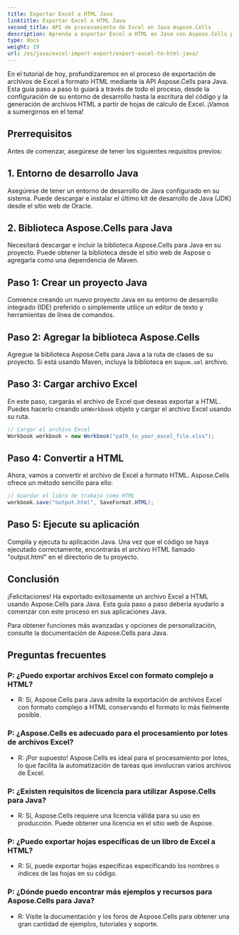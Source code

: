 ```yaml
---
title: Exportar Excel a HTML Java
linktitle: Exportar Excel a HTML Java
second_title: API de procesamiento de Excel en Java Aspose.Cells
description: Aprenda a exportar Excel a HTML en Java con Aspose.Cells para Java. Siga esta guía paso a paso con código fuente para convertir sus archivos de Excel a HTML sin esfuerzo.
type: docs
weight: 19
url: /es/java/excel-import-export/export-excel-to-html-java/
---
```

En el tutorial de hoy, profundizaremos en el proceso de exportación de archivos de Excel a formato HTML mediante la API Aspose.Cells para Java. Esta guía paso a paso lo guiará a través de todo el proceso, desde la configuración de su entorno de desarrollo hasta la escritura del código y la generación de archivos HTML a partir de hojas de cálculo de Excel. ¡Vamos a sumergirnos en el tema!

## Prerrequisitos

Antes de comenzar, asegúrese de tener los siguientes requisitos previos:

## 1. Entorno de desarrollo Java

Asegúrese de tener un entorno de desarrollo de Java configurado en su sistema. Puede descargar e instalar el último kit de desarrollo de Java (JDK) desde el sitio web de Oracle.

## 2. Biblioteca Aspose.Cells para Java

Necesitará descargar e incluir la biblioteca Aspose.Cells para Java en su proyecto. Puede obtener la biblioteca desde el sitio web de Aspose o agregarla como una dependencia de Maven.

## Paso 1: Crear un proyecto Java

Comience creando un nuevo proyecto Java en su entorno de desarrollo integrado (IDE) preferido o simplemente utilice un editor de texto y herramientas de línea de comandos.

## Paso 2: Agregar la biblioteca Aspose.Cells

 Agregue la biblioteca Aspose.Cells para Java a la ruta de clases de su proyecto. Si está usando Maven, incluya la biblioteca en su`pom.xml` archivo.

## Paso 3: Cargar archivo Excel

 En este paso, cargarás el archivo de Excel que deseas exportar a HTML. Puedes hacerlo creando un`Workbook` objeto y cargar el archivo Excel usando su ruta.

```java
// Cargar el archivo Excel
Workbook workbook = new Workbook("path_to_your_excel_file.xlsx");
```

## Paso 4: Convertir a HTML

Ahora, vamos a convertir el archivo de Excel a formato HTML. Aspose.Cells ofrece un método sencillo para ello:

```java
// Guardar el libro de trabajo como HTML
workbook.save("output.html", SaveFormat.HTML);
```

## Paso 5: Ejecute su aplicación

Compila y ejecuta tu aplicación Java. Una vez que el código se haya ejecutado correctamente, encontrarás el archivo HTML llamado "output.html" en el directorio de tu proyecto.

## Conclusión

¡Felicitaciones! Ha exportado exitosamente un archivo Excel a HTML usando Aspose.Cells para Java. Esta guía paso a paso debería ayudarlo a comenzar con este proceso en sus aplicaciones Java.

Para obtener funciones más avanzadas y opciones de personalización, consulte la documentación de Aspose.Cells para Java.


## Preguntas frecuentes

###	P: ¿Puedo exportar archivos Excel con formato complejo a HTML?
   - R: Sí, Aspose.Cells para Java admite la exportación de archivos Excel con formato complejo a HTML conservando el formato lo más fielmente posible.

### P: ¿Aspose.Cells es adecuado para el procesamiento por lotes de archivos Excel?
   - R: ¡Por supuesto! Aspose.Cells es ideal para el procesamiento por lotes, lo que facilita la automatización de tareas que involucran varios archivos de Excel.

### P: ¿Existen requisitos de licencia para utilizar Aspose.Cells para Java?
   - R: Sí, Aspose.Cells requiere una licencia válida para su uso en producción. Puede obtener una licencia en el sitio web de Aspose.

### P: ¿Puedo exportar hojas específicas de un libro de Excel a HTML?
   - R: Sí, puede exportar hojas específicas especificando los nombres o índices de las hojas en su código.

### P: ¿Dónde puedo encontrar más ejemplos y recursos para Aspose.Cells para Java?
   - R: Visite la documentación y los foros de Aspose.Cells para obtener una gran cantidad de ejemplos, tutoriales y soporte.